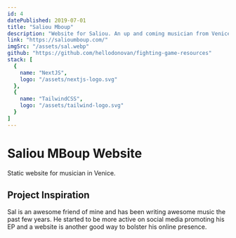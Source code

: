 ```yaml
---
id: 4
datePublished: 2019-07-01
title: "Saliou Mboup"
description: "Website for Saliou. An up and coming musician from Venice, CA."
link: "https://salioumboup.com/"
imgSrc: "/assets/sal.webp"
github: "https://github.com/hellodonovan/fighting-game-resources"
stack: [
  {
    name: "NextJS",
    logo: "/assets/nextjs-logo.svg"
  },
  {
    name: "TailwindCSS",
    logo: "/assets/tailwind-logo.svg"
  }
]
---
```


<h1 class="text-5xl mt-14">Saliou MBoup Website</h1>

<p class="text-xl my-4">Static website for musician in Venice.</p>

<h2 class="text-3xl my-4">Project Inspiration</h2>

<p class="text-xl my-4">
  Sal is an awesome friend of mine and has been writing awesome music the past
  few years. He started to be more active on social media promoting his EP and a
  website is another good way to bolster his online presence.
</p>
